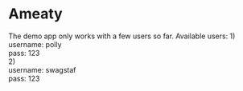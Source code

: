 # Ameaty

The demo app only works with a few users so far.
Available users:
1)  
username: polly  
pass: 123  
2)  
username: swagstaf  
pass: 123  
